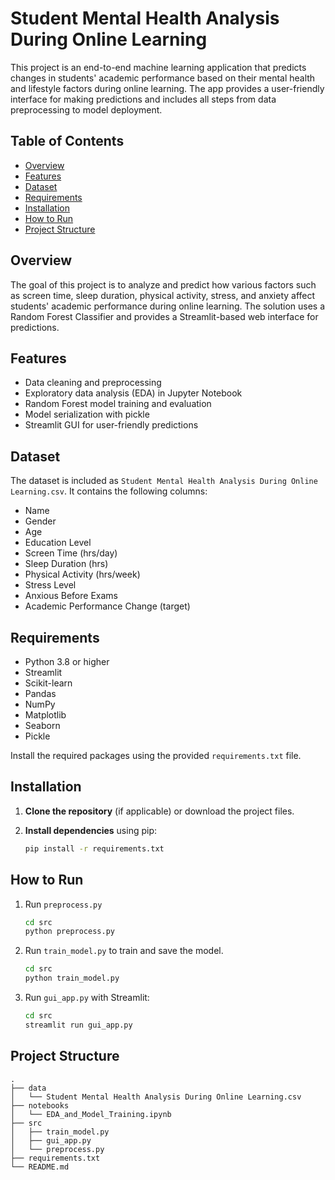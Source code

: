 # Student Mental Health Analysis During Online Learning

This project is an end-to-end machine learning application that predicts changes in students' academic performance based on their mental health and lifestyle factors during online learning. The app provides a user-friendly interface for making predictions and includes all steps from data preprocessing to model deployment.

## Table of Contents

- [Overview](#overview)
- [Features](#features)
- [Dataset](#dataset)
- [Requirements](#requirements)
- [Installation](#installation)
- [How to Run](#how-to-run)
- [Project Structure](#project-structure)


## Overview

The goal of this project is to analyze and predict how various factors such as screen time, sleep duration, physical activity, stress, and anxiety affect students' academic performance during online learning. The solution uses a Random Forest Classifier and provides a Streamlit-based web interface for predictions.

## Features

- Data cleaning and preprocessing
- Exploratory data analysis (EDA) in Jupyter Notebook
- Random Forest model training and evaluation
- Model serialization with pickle
- Streamlit GUI for user-friendly predictions

## Dataset

The dataset is included as `Student Mental Health Analysis During Online Learning.csv`. It contains the following columns:

- Name
- Gender
- Age
- Education Level
- Screen Time (hrs/day)
- Sleep Duration (hrs)
- Physical Activity (hrs/week)
- Stress Level
- Anxious Before Exams
- Academic Performance Change (target)

## Requirements

- Python 3.8 or higher
- Streamlit
- Scikit-learn
- Pandas
- NumPy
- Matplotlib
- Seaborn
- Pickle

Install the required packages using the provided `requirements.txt` file.

## Installation

1. **Clone the repository** (if applicable) or download the project files.
2. **Install dependencies** using pip:

   ```sh
   pip install -r requirements.txt
   ```

## How to Run

1. Run `preprocess.py`

   ```sh
   cd src
   python preprocess.py
   ```
2. Run `train_model.py` to train and save the model.

   ```sh
   cd src
   python train_model.py
   ```
3. Run `gui_app.py` with Streamlit:

   ```sh
   cd src
   streamlit run gui_app.py
   ```

## Project Structure

```
.
├── data
│   └── Student Mental Health Analysis During Online Learning.csv
├── notebooks
│   └── EDA_and_Model_Training.ipynb
├── src
│   ├── train_model.py
│   ├── gui_app.py
│   └── preprocess.py
├── requirements.txt
└── README.md
```

